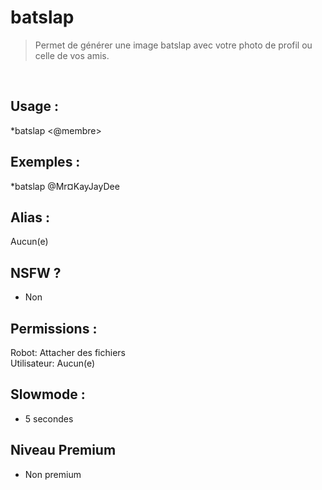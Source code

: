 # batslap

> Permet de générer une image batslap avec votre photo de profil ou celle de vos amis.

<br>

## Usage :

*batslap <@membre>

## Exemples :

*batslap @Mr¤KayJayDee

## Alias :

Aucun(e)

## NSFW ?

- Non

## Permissions :

Robot: Attacher des fichiers
<br>
Utilisateur: Aucun(e)

## Slowmode :

- 5 secondes

## Niveau Premium

- Non premium
